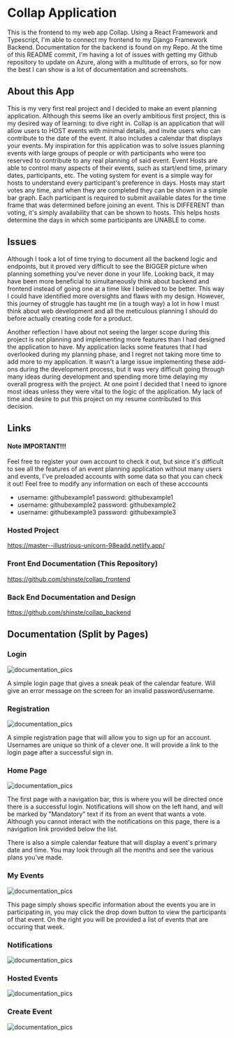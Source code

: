 # Collap Application

This is the frontend to my web app Collap. Using a React Framework and Typescript, I'm able to connect my frontend to my Django Framework Backend. Documentation for the backend is found on my Repo. At the time of this README commit, I'm having a lot of issues with getting my Github repository to update on Azure, along with a multitude of errors, so for now the best I can show is a lot of documentation and screenshots.

## About this App

This is my very first real project and I decided to make an event planning application. Although this seems like an overly ambitious first project, this is my desired way of learning: to dive right in. Collap is an application that will allow users to HOST events with minimal details, and invite users who can contribute to the date of the event. It also includes a calendar that displays your events. My inspiration for this application was to solve issues planning events with large groups of people or with participants who were too reserved to contribute to any real planning of said event. Event Hosts are able to control many aspects of their events, such as start/end time, primary dates, participants, etc. The voting system for event is a simple way for hosts to understand every participant's preference in days. Hosts may start votes any time, and when they are completed they can be shown in a simple bar graph. Each participant is required to submit available dates for the time frame that was determined before joining an event. This is DIFFERENT than voting, it's simply availability that can be shown to hosts. This helps hosts determine the days in which some participants are UNABLE to come.

## Issues

Although I took a lot of time trying to document all the backend logic and endpoints, but it proved very difficult to see the BIGGER picture when planning something you've never done in your life. Looking back, it may have been more beneficial to simultaneously think about backend and frontend instead of going one at a time like I believed to be better. This way I could have identified more oversights and flaws with my design. However, this journey of struggle has taught me (in a tough way) a lot in how I must think about web development and all the meticulous planning I should do before actually creating code for a product. 

Another reflection I have about not seeing the larger scope during this project is not planning and implementing more features than I had designed the application to have. My application lacks some features that I had overlooked during my planning phase, and I regret not taking more time to add more to my application. It wasn't a large issue implementing these add-ons during the development process, but it was very difficult going through many ideas during development and spending more time delaying my overall progress with the project. At one point I decided that I need to ignore most ideas unless they were vital to the logic of the application. My lack of time and desire to put this project on my resume contributed to this decision.


## Links

#### Note IMPORTANT!!!
Feel free to register your own account to check it out, but since it's difficult to see all the features of an event planning application without many users and events, I've preloaded accounts with some data so that you can check it out! Feel free to modify any information on each of these acccounts
* username: githubexample1 password: githubexample1
* username: githubexample2 password: githubexample2
* username: githubexample3 password: githubexample3

### Hosted Project
https://master--illustrious-unicorn-98eadd.netlify.app/
### Front End Documentation (This Repository)
https://github.com/shinste/collap_frontend
### Back End Documentation and Design 
https://github.com/shinste/collap_backend

## Documentation (Split by Pages)

### Login

![documentation_pics](./documentation_pics/login.png)

A simple login page that gives a sneak peak of the calendar feature. Will give an error message on the screen for an invalid password/username.

### Registration

![documentation_pics](./documentation_pics/registration.png)

A simple registration page that will allow you to sign up for an account. Usernames are unique so think of a clever one. It will provide a link to the login page after a successful sign in.

### Home Page

![documentation_pics](./documentation_pics/homepage.png)

The first page with a navigation bar, this is where you will be directed once there is a successful login. Notifications will show on the left hand, and will be marked by "Mandatory" text if its from an event that wants a vote. Although you cannot interact with the notifications on this page, there is a navigation link provided below the list. 

There is also a simple calendar feature that will display a event's primary date and time. You may look through all the months and see the various plans you've made.

### My Events

![documentation_pics](./documentation_pics/myevent.png)

This page simply shows specific information about the events you are in participating in, you may click the drop down button to view the participants of that event. On the right you will be provided a list of events that are occuring that week.

### Notifications

![documentation_pics](./documentation_pics/notifications.png)

### Hosted Events

![documentation_pics](./documentation_pics/hostedevent.png)

### Create Event

![documentation_pics](./documentation_pics/createevent.png)
